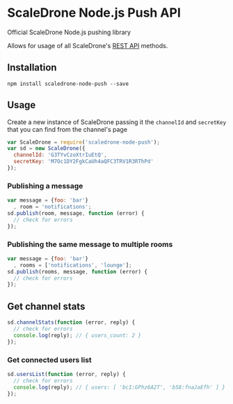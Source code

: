 # ScaleDrone Node.js Push API

Official ScaleDrone Node.js pushing library

Allows for usage of all ScaleDrone's [REST API](https://www.scaledrone.com/docs/rest) methods.

## Installation
```
npm install scaledrone-node-push --save
```

## Usage
Create a new instance of ScaleDrone passing it the `channelId` and `secretKey` that you can find from the channel's page
```javascript
var ScaleDrone = require('scaledrone-node-push');
var sd = new ScaleDrone({
  channelId: 'G3TYvCzoXtrIuEtQ',
  secretKey: 'M7Oc1DY2FgkCaUh4aQFC3TRV1R3RThPd'
});
```

### Publishing a message
```javascript
var message = {foo: 'bar'}
  , room = 'notifications';
sd.publish(room, message, function (error) {
  // check for errors
});
```

### Publishing the same message to multiple rooms
```javascript
var message = {foo: 'bar'}
  , rooms = ['notifications', 'lounge'];
sd.publish(rooms, message, function (error) {
  // check for errors
});
```

## Get channel stats
```javascript
sd.channelStats(function (error, reply) {
  // check for errors
  console.log(reply); // { users_count: 2 }
});
```

### Get connected users list
```javascript
sd.usersList(function (error, reply) {
  // check for errors
  console.log(reply); // { users: [ 'bcI:GPhz6A2T', 'b58:fnaJaEfh' ] }
});
```
